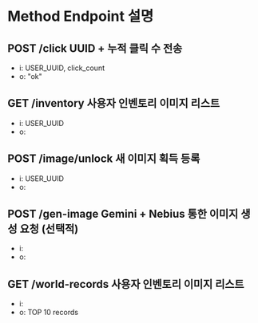 # Method	Endpoint	설명
## POST	/click	UUID + 누적 클릭 수 전송
  - i: USER_UUID, click_count
  - o: "ok"
  
## GET	/inventory	사용자 인벤토리 이미지 리스트
  - i: USER_UUID
  - o:

## POST	/image/unlock	새 이미지 획득 등록
  - i: USER_UUID
  - o:
  
## POST	/gen-image	Gemini + Nebius 통한 이미지 생성 요청 (선택적)
  - i:
  - o: 
    
## GET	/world-records	사용자 인벤토리 이미지 리스트
  - i: 
  - o: TOP 10 records
